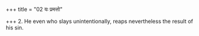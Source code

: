 +++
title = "02 यः प्रमत्तो"

+++
2. He even who slays unintentionally, reaps nevertheless the result of his sin.
